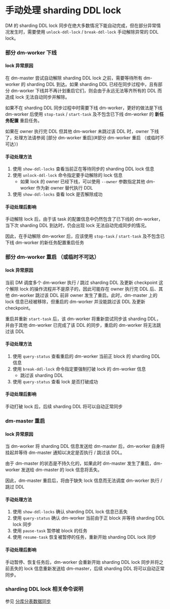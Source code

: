 手动处理 sharding DDL lock
===

DM 的 sharding DDL lock 同步在绝大多数情况下能自动完成，但在部分异常情况发生时，需要使用 `unlock-ddl-lock` / `break-ddl-lock` 手动解除异常的 DDL lock。

### 部分 dm-worker 下线

#### lock 异常原因

在 dm-master 尝试自动解除 sharding DDL lock 之前，需要等待所有 dm-worker 的 sharding DDL 到达。如果 sharding DDL 已经在同步过程中，且有部分 dm-worker 下线并不再计划重启它们，则会由于永远无法等齐所有的 DDL 而造成 lock 无法自动同步并解除。

如果不在 sharding DDL 同步过程中时需要下线 dm-worker，更好的做法是下线 dm-worker 后使用 `stop-task` / `start-task` 及不包含已下线 dm-worker 的 **新任务配置** 重启任务。

如果在 owner 执行完 DDL 但其他 dm-worker 未跳过该 DDL 时，owner 下线了，处理方法请参阅 [部分 dm-worker 重启](#部分 dm-worker 重启 （或临时不可达）)

#### 手动处理方法

1. 使用 `show-ddl-locks` 查看当前正在等待同步的 sharding DDL lock 信息
2. 使用 `unlock-ddl-lock` 命令指定要手动解除的 lock 信息
    * 如果 lock 的 owner 已经下线，可以使用 `--owner` 参数指定其他 dm-worker 作为新 owner 替代执行 DDL
3. 使用 `show-ddl-locks` 查看 lock 是否解除成功

#### 手动处理后影响

手动解除 lock 后，由于该 task 的配置信息中仍然包含了已下线的 dm-worker，当下次 sharding DDL 到达时，仍会出现 lock 无法自动完成同步的情况。

因此，在手动解除 dm-worker 后，应该使用 `stop-task` / `start-task` 及不包含已下线 dm-worker 的新任务配置重启任务

### 部分 dm-worker 重启 （或临时不可达）

#### lock 异常原因

当前 DM 调度多个 dm-worker 执行 / 跳过 sharding DDL 及更新 checkpoint 这个解除 lock 的操作流程并不是原子的，因此可能存在 owner 执行完 DDL 后、其他 dm-worker 跳过该 DDL 前非 owner 发生了重启。此时，dm-master 上的 lock 信息已经被移除，但重启的 dm-worker 并没能跳过该 DDL 及更新 checkpoint。

重启并重新 `start-task` 后，该 dm-worker 将重新尝试同步该 sharding DDL，并由于其他 dm-worker 已完成了该 DDL 的同步，重启的 dm-worker 将无法跳过该 DDL

#### 手动处理方法

1. 使用 `query-status` 查看重启的 dm-worker 当前正 block 的 sharding DDL 信息
2. 使用 `break-ddl-lock` 命令指定要强制打破 lock 的 dm-worker 信息
    * 跳过该 sharding DDL
3. 使用 `query-status` 查看 lock 是否打破成功

#### 手动处理后影响

手动打破 lock 后，后续 sharding DDL 将可以自动正常同步

### dm-master 重启

#### lock 异常原因

当 dm-worker 将 sharding DDL 信息发送给 dm-master 后，dm-worker 自身将挂起并等待 dm-master 通知以决定是否执行 / 跳过该 DDL。

由于 dm-master 的状态是不持久化的，如果此时 dm-master 发生了重启，dm-worker 发送给 dm-master 的 lock 信息将丢失。

因此，dm-master 重启后，将由于缺失 lock 信息而无法调度 dm-worker 执行 / 跳过 DDL

#### 手动处理方法

1. 使用 `show-ddl-locks` 确认 sharding DDL lock 信息已丢失
2. 使用 `query-status` 确认 dm-worker 当前由于正 block 并等待 sharding DDL lock 同步
3. 使用 `pause-task` 暂停被 block 的任务
4. 使用 `resume-task` 恢复被暂停的任务，重新开始 sharding DDL lock 同步

#### 手动处理后影响

手动暂停、恢复任务后，dm-worker 会重新开始 sharding DDL lock 同步并将之前丢失的 lock 信息重新发送给 dm-master，后续 sharding DDL 将可以自动正常同步。

### sharding DDL lock 相关命令说明

参见 [分库分表数据同步](./分库分表数据同步.md)

